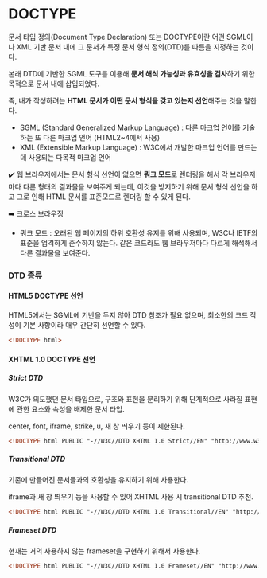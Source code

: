 # DOCTYPE

문서 타입 정의(Document Type Declaration) 또는 DOCTYPE이란 어떤 SGML이나 XML 기반 문서 내에 그 문서가 특정 문서 형식 정의(DTD)를 따름을 지정하는 것이다.

본래 DTD에 기반한 SGML 도구를 이용해 <b>문서 해석 가능성과 유효성을 검사</b>하기 위한 목적으로 문서 내에 삽입되었다.



즉, 내가 작성하려는 **HTML 문서가 어떤 문서 형식을 갖고 있는지 선언**해주는 것을 말한다.



* SGML (Standard Generalized Markup Language) : 다른 마크업 언어를 기술하는 또 다른 마크업 언어 (HTML2~4에서 사용)
* XML (Extensible Markup Language) : W3C에서 개발한 마크업 언어를 만드는데 사용되는 다목적 마크업 언어



✔️ 웹 브라우저에서는 문서 형식 선언이 없으면 **쿼크 모드**로 렌더링을 해서 각 브라우저마다 다른 형태의 결과물을 보여주게 되는데, 이것을 방지하기 위해 문서 형식 선언을 하고 그로 인해 HTML 문서를 표준모드로 렌더링 할 수 있게 된다.

➡️ 크로스 브라우징



* 쿼크 모드 : 오래된 웹 페이지의 하위 호환성 유지를 위해 사용되며, W3C나 IETF의 표준을 엄격하게 준수하지 않는다. 같은 코드라도 웹 브라우저마다 다르게 해석해서 다른 결과물을 보여준다.



### DTD 종류

#### HTML5 DOCTYPE 선언

HTML5에서는 SGML에 기반을 두지 않아 DTD 참조가 필요 없으며, 최소한의 코드 작성이 기본 사항이라 매우 간단히 선언할 수 있다.

```html
<!DOCTYPE html>
```



#### XHTML 1.0 DOCTYPE 선언

##### Strict DTD

W3C가 의도했던 문서 타입으로, 구조와 표현을 분리하기 위해 단계적으로 사라질 표현에 관한 요소와 속성을 배제한 문서 타입.

center, font, iframe, strike, u, 새 창 띄우기 등이 제한된다.

```html
<!DOCTYPE html PUBLIC "-//W3C//DTD XHTML 1.0 Strict//EN" "http://www.w3.org/TR/xhtml1-strict.dtd">
```





##### Transitional DTD

기존에 만들어진 문서들과의 호환성을 유지하기 위해 사용한다.

iframe과 새 창 띄우기 등을 사용할 수 있어 XHTML 사용 시 transitional DTD 추천.

```html
<!DOCTYPE html PUBLIC "-//W3C//DTD XHTML 1.0 Transitional//EN" "http://www.w3.org/TR/xhtml1-transitional.dtd">
```



##### Frameset DTD

현재는 거의 사용하지 않는 frameset을 구현하기 위해서 사용한다.

```html
<!DOCTYPE html PUBLIC "-//W3C//DTD XHTML 1.0 Frameset//EN" "http://www.w3.org/TR/xhtml1-frameset.dtd">
```




